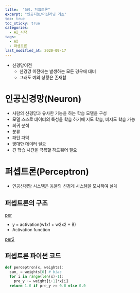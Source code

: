 ```yaml
---
title:  "5장. 퍼셉트론"
excerpt: "인공지능/머신러닝 기초"
toc: true
toc_sticky: true
categories:
  - AI_시작
tags:
  - AI
  - 퍼셉트론
last_modified_at: 2020-09-17
---
```


* 신경망이전
  * 신경망 이전에는 발생하는 모든 경우에 대비
  * 그래도 예외 상황은 존재함

# 인공신경망(Neuron)

* 사람의 신경망과 유사한 기능을 하는 학습 모델을 구성 
* 모델 스스로 데이터의 특성을 학습 하기에 지도 학습, 비지도 학습 가능
* 회귀 분석
* 분류
* 패턴 파악
* 방대한 데이터 필요
* 긴 학습 시간을 극복할 하드웨어 필요

# 퍼셉트론(Perceptron)

* 인공신경망 시스템은 동물의 신경계 시스템을 모사하여 설계

## 퍼셉트론의 구조

[per](/assets/images/elice/per.PNG)    
* y = activation(w1x1 + w2x2 + B)
* Activation function  

[per2](/assets/images/elice/per2.PNG) 

## 퍼셉트론 파이썬 코드

```python
def perceptron(x, weights):
  sum_ = weights[0] # bias
  for i in range(len(x)-1):
    pre_y += weight[i+1]*x[i]
  return 1.0 if pre_y >= 0.0 else 0.0
```

